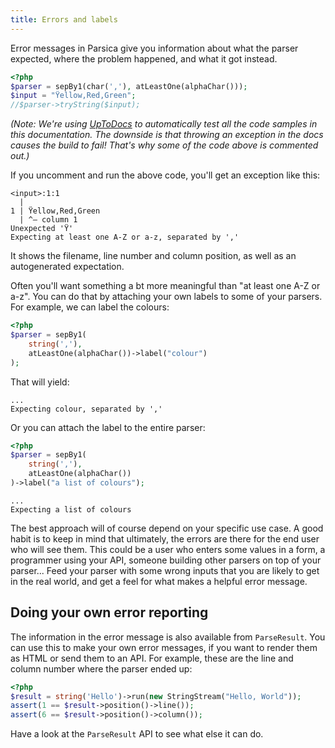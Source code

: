 ```yaml
---
title: Errors and labels
---
```


Error messages in Parsica give you information about what the parser expected, where the problem happened, and what it got instead.

```php
<?php
$parser = sepBy1(char(','), atLeastOne(alphaChar()));
$input = "Ÿellow,Red,Green";
//$parser->tryString($input);
```

_(Note: We're using [UpToDocs](https://github.com/mathiasverraes/uptodocs) to automatically test all the code samples in this documentation. The downside is that throwing an exception in the docs causes the build to fail! That's why some of the code above is commented out.)_

If you uncomment and run the above code, you'll get an exception like this: 

```
<input>:1:1
  |
1 | Ÿellow,Red,Green
  | ^— column 1
Unexpected 'Ÿ'
Expecting at least one A-Z or a-z, separated by ','
```

It shows the filename, line number and column position, as well as an autogenerated expectation. 

Often you'll want something a bt more meaningful than "at least one A-Z or a-z". You can do that by attaching  your own labels to some of your parsers. For example, we can label the colours:

```php
<?php
$parser = sepBy1(
    string(','),
    atLeastOne(alphaChar())->label("colour")
);
```

That will yield: 

```
...
Expecting colour, separated by ','
```

Or you can attach the label to the entire parser:

```php
<?php
$parser = sepBy1(
    string(','),
    atLeastOne(alphaChar())
)->label("a list of colours");
```

```
...
Expecting a list of colours
```

The best approach will of course depend on your specific use case. A good habit is to keep in mind that ultimately, the errors are there for the end user who will see them. This could be a user who enters some values in a form, a programmer using your API, someone building other parsers on top of your parser... Feed your parser with some wrong inputs that you are likely to get in the real world, and get a feel for what makes a helpful error message.

## Doing your own error reporting

The information in the error message is also available from `ParseResult`. You can use this to make your own error messages, if you want to render them as HTML or send them to an API. For example, these are the line and column number where the parser ended up:

```php
<?php
$result = string('Hello')->run(new StringStream("Hello, World"));
assert(1 == $result->position()->line());
assert(6 == $result->position()->column());
```

Have a look at the `ParseResult` API to see what else it can do. 
 
